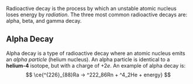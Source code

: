 Radioactive decay is the process by which an unstable atomic nucleus loses energy by *radiation*. The three most common radioactive decays are: alpha, beta, and gamma decay.
## Alpha Decay
Alpha decay is a type of radioactive decay where an atomic nucleus emits an *alpha particle* (helium nucleus). An alpha particle is identical to a **helium-4** isotope, but with a charge of $+2e$. An example of alpha decay is:
$$
\ce{^{226}_{88}Ra -> ^222_86Rn + ^4_2He + energy}
$$